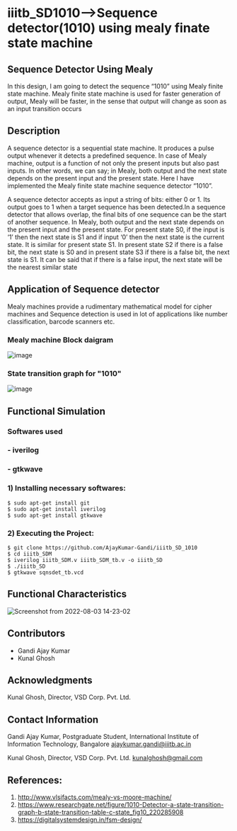 # iiitb_SD1010-->Sequence detector(1010) using mealy finate state machine


## Sequence Detector Using Mealy
In this design, I am going to detect the 
sequence “1010” using Mealy finite state machine. 
Mealy finite state machine is used for faster generation 
of output, Mealy will be faster, in the sense that output 
will change as soon as an input transition occurs

## Description
A sequence detector is a sequential state machine. 
It produces a pulse output whenever it detects a 
predefined sequence. In case of Mealy machine, 
output is a function of not only the present inputs 
but also past inputs. In other words, we can say; 
in Mealy, both output and the next state depends 
on the present input and the present state.
Here I have implemented the Mealy finite state 
machine sequence detector “1010”.

A sequence 
detector accepts as input a string of bits: either 0 
or 1. Its output goes to 1 when a target sequence 
has been detected.In a sequence detector that allows 
overlap, the final bits of one sequence can be the 
start of another sequence.
In Mealy, both output and the next state depends 
on the present input and the present state. For
present state S0, if the input is ‘1’ then the next 
state is S1 and if input ‘0’ then the next state is the 
current state. It is similar for present state S1. In 
present state S2 if there is a false bit, the next state 
is S0 and in present state S3 if there is a false bit, 
the next state is S1. It can be said that if there is a 
false input, the next state will be the nearest 
similar state
## Application of Sequence detector
 Mealy 
machines provide a rudimentary mathematical model 
for cipher machines and Sequence detection is used in 
lot of applications like number classification, barcode
scanners etc.
### Mealy machine Block daigram
![image](https://user-images.githubusercontent.com/110395336/183128339-c2252e4d-a990-4cc5-a953-b88688f6ac59.png)
### State transition graph for "1010"
![image](https://user-images.githubusercontent.com/110395336/183129321-bf0ad943-4591-40b9-a64f-8a256db93ed9.png)
## Functional Simulation
### Softwares used
### - iverilog
### - gtkwave
### 1) Installing necessary softwares:
 ```
$ sudo apt-get install git
$ sudo apt-get install iverilog 
$ sudo apt-get install gtkwave 
```
### 2) Executing the Project:
``` 
$ git clone https://github.com/AjayKumar-Gandi/iiitb_SD_1010
$ cd iiitb_SDM
$ iverilog iiitb_SDM.v iiitb_SDM_tb.v -o iiitb_SD
$ ./iiitb_SD
$ gtkwave sqnsdet_tb.vcd
```
## Functional Characteristics
![Screenshot from 2022-08-03 14-23-02](https://user-images.githubusercontent.com/110395336/183131489-6e15d9db-0a0f-4fc7-81df-1d065e419c87.png)

## Contributors
- Gandi Ajay Kumar
- Kunal Ghosh

## Acknowledgments
Kunal Ghosh, Director, VSD Corp. Pvt. Ltd.
## Contact Information
Gandi Ajay Kumar, Postgraduate Student, International Institute of Information Technology, Bangalore ajaykumar.gandi@iiitb.ac.in

Kunal Ghosh, Director, VSD Corp. Pvt. Ltd. kunalghosh@gmail.com
## References:
1.	http://www.vlsifacts.com/mealy-vs-moore-machine/
2.	https://www.researchgate.net/figure/1010-Detector-a-state-transition-graph-b-state-transition-table-c-state_fig10_220285908
3.	https://digitalsystemdesign.in/fsm-design/


  


